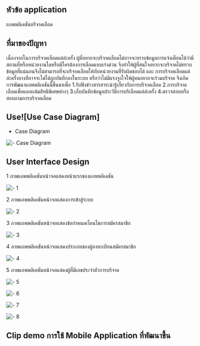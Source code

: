 ## หัวข้อ application 
แอพพลิเคชันบริจาคเลือด

## ที่มาของปัญหา
เนื่องจากในการบริจาคเลือดแต่ล่ะครั้ง ผู้ที่อยากจะบริจาคเลือดไม่อาจจะทราบข้อมูลการแจ้งเตือนได้ว่ามีสถานที่หรือหน่วยงานใดหรือมีใครต้องการเลือดแบบเร่งด่วน จึงทำให้ผู้ที่สนใจอยากจะบริจาคไม่ทราบข้อมูลที่แน่นอนจึงไม่สามารถที่จะบริจาคเลือดให้กับหน่วยงานที่รับผิดชอบได้ และ การบริจาคเลือดแต่ล่ะครั้งบางทีอาจจะไม่ได้ถูกบันทึกลงในระบบ หรือว่าไม่มีแรงจูงใจให้ผู้คนอยากจะร่วมบริจาค จึงเกิดการพัฒนาแอพพลิเคชันนี้ขึ้นมาเพื่อ 
  1.รับฟังข่าวสารสาระน่ารู้เกี่ยวกับการบริจาคเลือด 
  2.การบริจาคเลือดเพื่อแลกเเต้มสิทธิพิเศษต่างๆ
  3.เก็บบันทึกข้อมูลประวัติการบริเลือดแต่ล่ะครั้ง
  4.ตรวจสอบหรือสอบถามการบริจาคเลือด
## Use![Use Case Diagram]
 - Case Diagram

![- Case Diagram](https://user-images.githubusercontent.com/86650010/160188403-c086672f-805d-4a33-a91f-bcd564367b57.png)

## User Interface Design

1 ภาพแอพพลิเคชันหน้าจอแสดงหน้าแรกของแอพพลิเคชัน

![- 1](https://cdn.discordapp.com/attachments/900046829708804146/957009767040155648/1.png)

2 ภาพแอพพลิเคชันหน้าจอแสดงการเข้าสู่ระบบ

![- 2](https://cdn.discordapp.com/attachments/900046829708804146/957013267291725864/2.png)

3 ภาพแอพพลิเคชันหน้าจอแสดงข้อกำหนดเงื่อนไขการสมัครสมาชิก

![- 3](https://cdn.discordapp.com/attachments/900046829708804146/957014560911523860/3.png)

4 ภาพแอพพลิเคชันหน้าจอแสดงประเภทของผู้ลงทะเบียนสมัครสมาชิก

![- 4](https://cdn.discordapp.com/attachments/900046829708804146/957015541816631407/4.png)

5 ภาพแอพพลิเคชันหน้าจอแสดงผู้ที่มีเลขประจำตัวการบริจาค

![- 5](https://cdn.discordapp.com/attachments/900046829708804146/957016387988107335/5.png)

![- 6]()

![- 7]()

![- 8]()



## Clip demo การใช้ Mobile Application ที่พัฒนาขึ้น
